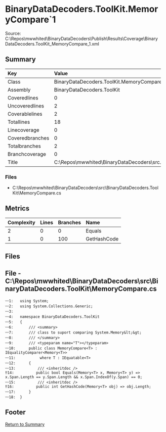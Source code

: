 ﻿
# BinaryDataDecoders.ToolKit.MemoryCompare`1
Source: C:\Repos\mwwhited\BinaryDataDecoders\Publish\Results\Coverage\BinaryDataDecoders.ToolKit_MemoryCompare_1.xml

## Summary

| Key                  | Value                                                            |
| :------------------- | :--------------------------------------------------------------- |
| Class                | BinaryDataDecoders.ToolKit.MemoryCompare`1                   | 
| Assembly             | BinaryDataDecoders.ToolKit                                   | 
| Coveredlines         | 0                                                            | 
| Uncoveredlines       | 2                                                            | 
| Coverablelines       | 2                                                            | 
| Totallines           | 18                                                           | 
| Linecoverage         | 0                                                            | 
| Coveredbranches      | 0                                                            | 
| Totalbranches        | 2                                                            | 
| Branchcoverage       | 0                                                            | 
| Title                | C:\Repos\mwwhited\BinaryDataDecoders\src\..\src\BinaryDataDe | 

### Files
 * C:\Repos\mwwhited\BinaryDataDecoders\src\BinaryDataDecoders.ToolKit\MemoryCompare.cs

## Metrics

| Complexity | Lines | Branches | Name                                          |
| :--------- | :---- | :------- | :-------------------------------------------- |
| 2          | 0     | 0        | Equals | 
| 1          | 0     | 100      | GetHashCode | 
## Files

## File - C:\Repos\mwwhited\BinaryDataDecoders\src\BinaryDataDecoders.ToolKit\MemoryCompare.cs

```CSharp
〰1:   using System;
〰2:   using System.Collections.Generic;
〰3:   
〰4:   namespace BinaryDataDecoders.ToolKit
〰5:   {
〰6:       /// <summary>
〰7:       /// class to suport comparing System.Memory&lt;&gt;
〰8:       /// </summary>
〰9:       /// <typeparam name="T"></typeparam>
〰10:      public class MemoryCompare<T> : IEqualityComparer<Memory<T>>
〰11:           where T : IEquatable<T>
〰12:      {
〰13:          /// <inheritdoc />
‼14:          public bool Equals(Memory<T> x, Memory<T> y) => x.Span.Length == y.Span.Length && x.Span.IndexOf(y.Span) == 0;
〰15:          /// <inheritdoc />
‼16:          public int GetHashCode(Memory<T> obj) => obj.Length;
〰17:      }
〰18:  }

```
## Footer 
[Return to Summary](Summary.md)

